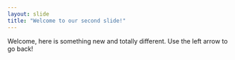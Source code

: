 ```yaml
---
layout: slide
title: "Welcome to our second slide!"
---
```

Welcome, here is something new and totally different.
Use the left arrow to go back!